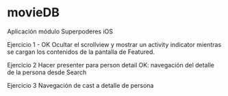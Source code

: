 # movieDB
Aplicación módulo Superpoderes iOS



Ejercicio 1 - OK
Ocultar el scrollview y mostrar un activity indicator mientras se cargan los contenidos de la pantalla de Featured.

Ejercicio 2
Hacer presenter para person detail
OK: navegación del detalle de la persona desde Search

Ejercicio 3
Navegación de cast a detalle de persona
